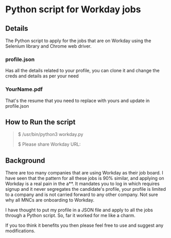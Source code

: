 # Python script for Workday jobs

## Details
The Python script to apply for the jobs that are on Workday using the Selenium library and Chrome web driver.

### profile.json
Has all the details related to your profile, you can clone it and change the creds and details as per your need

### YourName.pdf
That's the resume that you need to replace with yours and update in profile.json

## How to Run the script
> $ /usr/bin/python3 workday.py
> 
> $ Please share Workday URL:


## Background
There are too many companies that are using Workday as their job board. I have seen that the pattern for all these jobs is 90% similar, and applying on Workday is a real pain in the a**. 
It mandates you to log in which requires signup and it never segregates the candidate's profile, your profile is limited to a company and is not carried forward to any other company. Not sure why all MNCs are onboarding to Workday. 

I have thought to put my profile in a JSON file and apply to all the jobs through a Python script. So, far it worked for me like a charm. 

If you too think it benefits you then please feel free to use and suggest any modifications.
